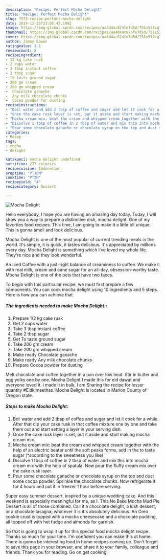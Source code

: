```yaml
---
description: "Recipe: Perfect Mocha Delight"
title: "Recipe: Perfect Mocha Delight"
slug: 7573-recipe-perfect-mocha-delight
date: 2019-12-25T23:08:43.199Z
image: https://img-global.cpcdn.com/recipes/aa4d4ac824fe7d5d/751x532cq70/mocha-delight-recipe-main-photo.jpg
thumbnail: https://img-global.cpcdn.com/recipes/aa4d4ac824fe7d5d/751x532cq70/mocha-delight-recipe-main-photo.jpg
cover: https://img-global.cpcdn.com/recipes/aa4d4ac824fe7d5d/751x532cq70/mocha-delight-recipe-main-photo.jpg
author: Jimmy Bowen
ratingvalue: 3.1
reviewcount: 8
recipeingredient:
- 12 kg cake rusk
- 2 cups water
- 3 tbsp instant coffee
- 2 tbsp sugar
- To taste ground sugar
- 200 gm cream
- 200 gm whipped cream
-  Chocolate ganache
-  Any milk chocolate chunks
-  Cocoa powder for dusting
recipeinstructions:
- "Boil water and add 2 tbsp of coffee and sugar and let it cook for a while. After that dip your cake rusk in that coffee mixture one by one and take them out and start setting a layer in your serving dish."
- "Once the cake rusk layer is set, put it aside and start making mocha cream mix."
- "Mocha cream mix: beat the cream and whipped cream together with the help of an electric beater until the soft peaks forms, add in the to taste sugar (*according to the sweetness you like)"
- "Dissolve 1 tbsp of coffee in 2 tbsp of water and mix this into mocha cream mix with the help of spatula. Now pour the fluffy cream mix over the cake rusk layer."
- "Pour some chocolate ganache or chocolate syrup on the top and dust some cocoa powder. Sprinkle the chocolate chunks. Now refrigerate it for 4 hours and put it in freezer 1 hour before serving."
categories:
- Resep
tags:
- mocha
- delight

katakunci: mocha delight undefined
nutrition: 277 calories
recipecuisine: Indonesian
preptime: "PT10M"
cooktime: "PT2H"
recipeyield: "4"
recipecategory: Dessert

---
```



![Mocha Delight](https://img-global.cpcdn.com/recipes/aa4d4ac824fe7d5d/751x532cq70/mocha-delight-recipe-main-photo.jpg)

Hello everybody, I hope you are having an amazing day today. Today, I will show you a way to prepare a distinctive dish, mocha delight. One of my favorites food recipes. This time, I am going to make it a little bit unique. This is gonna smell and look delicious.

Mocha Delight is one of the most popular of current trending meals in the world. It's simple, it is quick, it tastes delicious. It's appreciated by millions every day. Mocha Delight is something which I've loved my whole life. They're nice and they look wonderful.

An Iced Coffee with a just-right balance of creaminess to coffee. We make it with real milk, cream and cane sugar for an all-day, obsession-worthy taste. Mocha Delight is one of the pets that have two faces.


To begin with this particular recipe, we must first prepare a few components. You can cook mocha delight using 10 ingredients and 5 steps. Here is how you can achieve that.

##### The ingredients needed to make Mocha Delight::

1. Prepare 1/2 kg cake rusk
1. Get 2 cups water
1. Take 3 tbsp instant coffee
1. Take 2 tbsp sugar
1. Get To taste ground sugar
1. Take 200 gm cream
1. Take 200 gm whipped cream
1. Make ready  Chocolate ganache
1. Make ready  Any milk chocolate chunks
1. Prepare  Cocoa powder for dusting


Melt chocolate and coffee together in a pan over low heat. Stir in butter and egg yolks one by one. Mocha Delight I made this for eid dawat and everyone loved it. i made it in bulk, I am Sharing the recipe for lesser quantity #Eidkimeethas. Mocha Delight is located in Marion County of Oregon state. 

##### Steps to make Mocha Delight:

1. Boil water and add 2 tbsp of coffee and sugar and let it cook for a while. After that dip your cake rusk in that coffee mixture one by one and take them out and start setting a layer in your serving dish.
1. Once the cake rusk layer is set, put it aside and start making mocha cream mix.
1. Mocha cream mix: beat the cream and whipped cream together with the help of an electric beater until the soft peaks forms, add in the to taste sugar (*according to the sweetness you like)
1. Dissolve 1 tbsp of coffee in 2 tbsp of water and mix this into mocha cream mix with the help of spatula. Now pour the fluffy cream mix over the cake rusk layer.
1. Pour some chocolate ganache or chocolate syrup on the top and dust some cocoa powder. Sprinkle the chocolate chunks. Now refrigerate it for 4 hours and put it in freezer 1 hour before serving.


Super easy summer dessert, inspired by a unique wedding cake. And this weekend is especially meaningful for me, as I. This No Bake Mocha Mud Pie Dessert is all of those combined. Call it a chocolate delight, a lush dessert, or a chocolate lasagna; whatever it is it&#39;s absolutely delicious. An Oreo cookie crust is topped with a mocha cheesecake and a chocolate pudding, all topped off with hot fudge and almonds for garnish. 

So that is going to wrap it up for this special food mocha delight recipe. Thanks so much for your time. I'm confident you can make this at home. There is gonna be interesting food in home recipes coming up. Don't forget to save this page in your browser, and share it to your family, colleague and friends. Thank you for reading. Go on get cooking!
